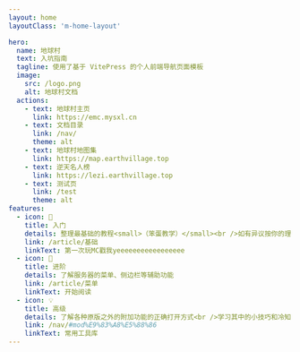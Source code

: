 ```yaml
---
layout: home
layoutClass: 'm-home-layout'

hero:
  name: 地球村
  text: 入坑指南
  tagline: 使用了基于 VitePress 的个人前端导航页面模板
  image:
    src: /logo.png
    alt: 地球村文档
  actions:
    - text: 地球村主页
      link: https://emc.mysxl.cn
    - text: 文档目录
      link: /nav/
      theme: alt
    - text: 地球村地图集
      link: https://map.earthvillage.top
    - text: 逆天名人榜
      link: https://lezi.earthvillage.top
    - text: 测试页
      link: /test
      theme: alt
features:
  - icon: 📘
    title: 入门
    details: 整理最基础的教程<small>（笨蛋教学）</small><br />如有异议按你的理解为主，不接受反驳
    link: /article/基础
    linkText: 第一次玩MC戳我yeeeeeeeeeeeeeeeee
  - icon: 📖
    title: 进阶
    details: 了解服务器的菜单、侧边栏等辅助功能
    link: /article/菜单
    linkText: 开始阅读
  - icon: 💡
    title: 高级
    details: 了解各种原版之外的附加功能的正确打开方式<br />学习其中的小技巧和冷知识
    link: /nav/#mod%E9%83%A8%E5%88%86
    linkText: 常用工具库
---
```


<style>
/*爱的魔力转圈圈*/
.m-home-layout .image-src:hover {
  transform: translate(-50%, -50%) rotate(666turn);
  transition: transform 59s 1s cubic-bezier(0.3, 0, 0.8, 1);
}

.m-home-layout .details small {
  opacity: 0.8;
}

.m-home-layout .bottom-small {
  display: block;
  margin-top: 2em;
  text-align: right;
}
</style>
